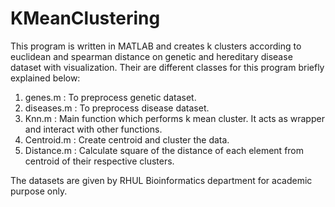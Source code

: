 # KMeanClustering

This program is written in MATLAB and creates k clusters according to euclidean and spearman distance on genetic and hereditary disease dataset with visualization. Their are different classes for this program briefly explained below:

1. genes.m    : To preprocess genetic dataset.
2. diseases.m : To preprocess disease dataset.
3. Knn.m      : Main function which performs k mean cluster. It acts as wrapper and interact with other functions.
4. Centroid.m : Create centroid  and cluster the data.
5. Distance.m : Calculate square of the distance of each element from centroid of their respective clusters.

The datasets are given by RHUL Bioinformatics department for academic purpose only.

